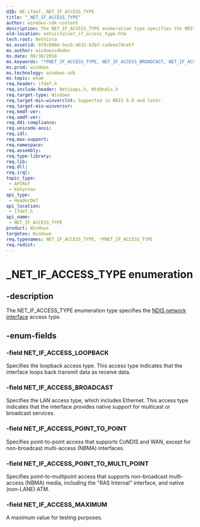 ```yaml
---
UID: NE:ifdef._NET_IF_ACCESS_TYPE
title: "_NET_IF_ACCESS_TYPE"
author: windows-sdk-content
description: The NET_IF_ACCESS_TYPE enumeration type specifies the NDIS network interface access type.
old-location: netvista\net_if_access_type.htm
tech.root: NetVista
ms.assetid: 0f8c0866-5ecb-4632-b3bf-cadeee74ce5f
ms.author: windowssdkdev
ms.date: 08/30/2018
ms.keywords: "*PNET_IF_ACCESS_TYPE, NET_IF_ACCESS_BROADCAST, NET_IF_ACCESS_LOOPBACK, NET_IF_ACCESS_MAXIMUM, NET_IF_ACCESS_POINT_TO_MULTI_POINT, NET_IF_ACCESS_POINT_TO_POINT, NET_IF_ACCESS_TYPE, NET_IF_ACCESS_TYPE enumeration [Network Drivers Starting with Windows Vista], PNET_IF_ACCESS_TYPE, PNET_IF_ACCESS_TYPE enumeration pointer [Network Drivers Starting with Windows Vista], _NET_IF_ACCESS_TYPE, ifdef/NET_IF_ACCESS_BROADCAST, ifdef/NET_IF_ACCESS_LOOPBACK, ifdef/NET_IF_ACCESS_MAXIMUM, ifdef/NET_IF_ACCESS_POINT_TO_MULTI_POINT, ifdef/NET_IF_ACCESS_POINT_TO_POINT, ifdef/NET_IF_ACCESS_TYPE, ifdef/PNET_IF_ACCESS_TYPE, net_if_enums_ref_e161dc1a-6445-49e9-ab5b-1e767a78a188.xml, netvista.net_if_access_type"
ms.prod: windows
ms.technology: windows-sdk
ms.topic: enum
req.header: ifdef.h
req.include-header: Netioapi.h, Ntddndis.h
req.target-type: Windows
req.target-min-winverclnt: Supported in NDIS 6.0 and later.
req.target-min-winversvr: 
req.kmdf-ver: 
req.umdf-ver: 
req.ddi-compliance: 
req.unicode-ansi: 
req.idl: 
req.max-support: 
req.namespace: 
req.assembly: 
req.type-library: 
req.lib: 
req.dll: 
req.irql: 
topic_type:
 - APIRef
 - kbSyntax
api_type:
 - HeaderDef
api_location:
 - ifdef.h
api_name:
 - NET_IF_ACCESS_TYPE
product: Windows
targetos: Windows
req.typenames: NET_IF_ACCESS_TYPE, *PNET_IF_ACCESS_TYPE
req.redist: 
---
```


# _NET_IF_ACCESS_TYPE enumeration


## -description


The NET_IF_ACCESS_TYPE enumeration type specifies the 
  <a href="https://msdn.microsoft.com/library/Ff566527(v=VS.85).aspx">NDIS network interface</a> access
  type.


## -enum-fields




### -field NET_IF_ACCESS_LOOPBACK

Specifies the loopback access type. This access type indicates that the interface loops back
     transmit data as receive data.


### -field NET_IF_ACCESS_BROADCAST

Specifies the LAN access type, which includes Ethernet. This access type indicates that the
     interface provides native support for multicast or broadcast services.


### -field NET_IF_ACCESS_POINT_TO_POINT

Specifies point-to-point access that supports CoNDIS and WAN, except for non-broadcast
     multi-access (NBMA) interfaces.


### -field NET_IF_ACCESS_POINT_TO_MULTI_POINT

Specifies point-to-multipoint access that supports non-broadcast multi-access (NBMA) media,
     including the "RAS Internal" interface, and native (non-LANE) ATM.


### -field NET_IF_ACCESS_MAXIMUM

A maximum value for testing purposes.

